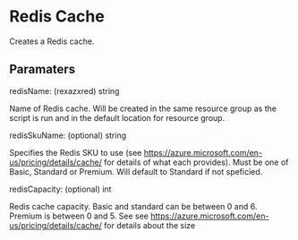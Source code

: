 # Redis Cache

Creates a Redis cache.

## Paramaters

redisName: (rexazxred) string

Name of Redis cache. Will be created in the same resource group as the script is run and in the default location for resource group.

redisSkuName: (optional) string

Specifies the Redis SKU to use (see https://azure.microsoft.com/en-us/pricing/details/cache/ for details of what each provides).
Must be one of Basic, Standard or Premium.
Will default to Standard if not speficied.

redisCapacity: (optional) int

Redis cache capacity. Basic and standard can be between 0 and 6. Premium is between 0 and 5.
See see https://azure.microsoft.com/en-us/pricing/details/cache/ for details about the size 
